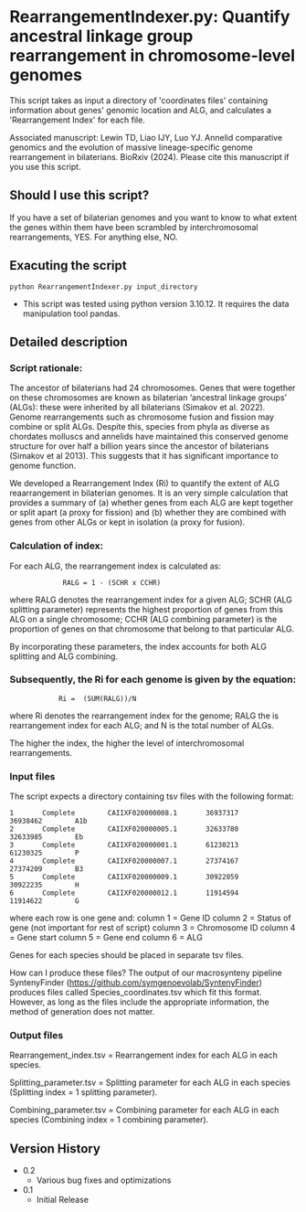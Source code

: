 # RearrangementIndexer.py: Quantify ancestral linkage group rearrangement in chromosome-level genomes

This script takes as input a directory of 'coordinates files' containing information about genes' genomic location and ALG, and calculates a 'Rearrangement Index' for each file.

Associated manuscript: 
Lewin TD, Liao IJY, Luo YJ. Annelid comparative genomics and the evolution of massive lineage-specific genome rearrangement in bilaterians. BioRxiv (2024). Please cite this manuscript if you use this script.

## Should I use this script?

If you have a set of bilaterian genomes and you want to know to what extent the genes within them have been scrambled by interchromosomal rearrangements, YES. For anything else, NO.

## Exacuting the script

```
python RearrangementIndexer.py input_directory
```

* This script was tested using python version 3.10.12. It requires the data manipulation tool pandas. 

## Detailed description

### Script rationale:
The ancestor of bilaterians had 24 chromosomes. Genes that were together on these chromosomes are known as bilaterian ‘ancestral linkage groups’ (ALGs): these were inherited by all bilaterians (Simakov et al. 2022). Genome rearrangements such as chromosome fusion and fission may combine or split ALGs. Despite this, species from phyla as diverse as chordates molluscs and annelids have maintained this conserved genome structure for over half a billion years since the ancestor of bilaterians (Simakov et al 2013). This suggests that it has significant importance to genome function.

We developed a Rearrangement Index (Ri) to quantify the extent of ALG reaarrangement in bilaterian genomes. It is an very simple calculation that provides a summary of (a) whether genes from each ALG are kept together or split apart (a proxy for fission) and (b) whether they are combined with genes from other ALGs or kept in isolation (a proxy for fusion).

### Calculation of index:
For each ALG, the rearrangement index is calculated as:

                 RALG = 1 - (SCHR x CCHR)    

where RALG denotes the rearrangement index for a given ALG; 
SCHR (ALG splitting parameter) represents the highest proportion of genes from this ALG on a single chromosome;
CCHR (ALG combining parameter) is the proportion of genes on that chromosome that belong to that particular ALG. 

By incorporating these parameters, the index accounts for both ALG splitting and ALG combining. 

### Subsequently, the Ri for each genome is given by the equation:
                      
                Ri =  (SUM(RALG))/N

where Ri denotes the rearrangement index for the genome; 
RALG the is rearrangement index for each ALG; 
and N is the total number of ALGs. 

The higher the index, the higher the level of interchromosomal rearrangements.  

### Input files

The script expects a directory containing tsv files with the following format:

```
1       Complete        CAIIXF020000008.1       36937317        36938462        A1b
2       Complete        CAIIXF020000005.1       32633780        32633985        Eb
3       Complete        CAIIXF020000001.1       61230213        61230325        P
4       Complete        CAIIXF020000007.1       27374167        27374209        B3
5       Complete        CAIIXF020000009.1       30922059        30922235        H
6       Complete        CAIIXF020000012.1       11914594        11914622        G
```

where each row is one gene and:
column 1 = Gene ID 
column 2 = Status of gene (not important for rest of script)
column 3 = Chromosome ID
column 4 = Gene start
column 5 = Gene end
column 6 = ALG

Genes for each species should be placed in separate tsv files.

How can I produce these files?  The output of our macrosynteny pipeline SyntenyFinder (https://github.com/symgenoevolab/SyntenyFinder) produces files called Species_coordinates.tsv which fit this format. However, as long as the files include the appropriate information, the method of generation does not matter.

### Output files 
Rearrangement_index.tsv = Rearrangement index for each ALG in each species.

Splitting_parameter.tsv = Splitting parameter for each ALG in each species (Splitting index = 1 splitting parameter).

Combining_parameter.tsv = Combining parameter for each ALG in each species (Combining index = 1 combining parameter).

## Version History

* 0.2
    * Various bug fixes and optimizations
* 0.1
    * Initial Release
